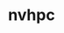 ---
title: "nvhpc"
layout: cache
categories: [package, develop]
meta: {"versions": ["23.3"], "compilers": ["gcc@=11.1.0"], "oss": ["ubuntu20.04"], "platforms": ["linux"], "targets": ["ppc64le", "x86_64_v3"], "stacks": ["e4s", "e4s-power", "root"], "num_specs": 2, "num_specs_by_stack": {"root": 2, "e4s-power": 1, "e4s": 1}}
spec_details: [{"hash": "sw625x4kv6ew7t4sir2fmz6d3rxuex46", "compiler": "gcc@=11.1.0", "versions": ["23.3"], "os": "ubuntu20.04", "platform": "linux", "target": "ppc64le", "variants": ["+blas", "build_system=generic", "install_type=single", "+lapack", "+mpi"], "stacks": ["root", "e4s-power"], "size": "-", "tarball": "https://binaries.spack.io/develop/build_cache/linux-ubuntu20.04-ppc64le/gcc-11.1.0/nvhpc-23.3/linux-ubuntu20.04-ppc64le-gcc-11.1.0-nvhpc-23.3-sw625x4kv6ew7t4sir2fmz6d3rxuex46.spack"}, {"hash": "gkdo3ygiy7if6ceg4uolrt3ft7rpq4pt", "compiler": "gcc@=11.1.0", "versions": ["23.3"], "os": "ubuntu20.04", "platform": "linux", "target": "x86_64_v3", "variants": ["+blas", "build_system=generic", "install_type=single", "+lapack", "+mpi"], "stacks": ["root", "e4s"], "size": "-", "tarball": "https://binaries.spack.io/develop/build_cache/linux-ubuntu20.04-x86_64_v3/gcc-11.1.0/nvhpc-23.3/linux-ubuntu20.04-x86_64_v3-gcc-11.1.0-nvhpc-23.3-gkdo3ygiy7if6ceg4uolrt3ft7rpq4pt.spack"}]
---